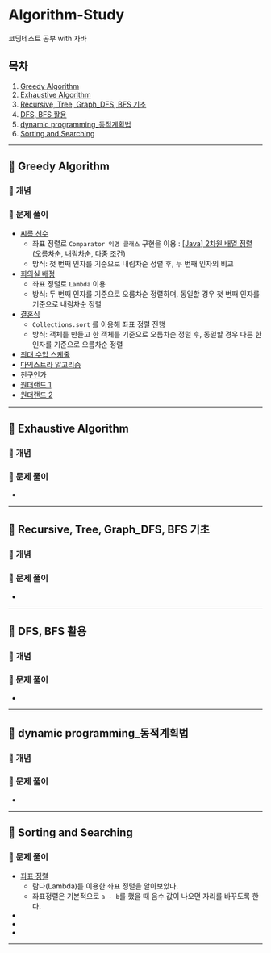 # Algorithm-Study
코딩테스트 공부 with 자바

## 목차

1. [Greedy Algorithm](#-greedy-algorithm)
2. [Exhaustive Algorithm](#-exhaustive-algorithm)
3. [Recursive, Tree, Graph_DFS, BFS 기초](#-recursive,-tree,-graph_dfs,-bfs-기초)
4. [DFS, BFS 활용](#-dfs,-bfs-활용)
5. [dynamic programming_동적계획법](#-dynamic-programming_동적계획법)
6. [Sorting and Searching](#-sorting-and-searching)
---

## 📍 Greedy Algorithm

### 🧷 개념

### 🧷 문제 풀이
- [씨름 선수](https://github.com/OhHaneol/algorithm/tree/main/greedy/%EC%94%A8%EB%A6%84%EC%84%A0%EC%88%98)
  - 좌표 정렬로 `Comparator 익명 클래스` 구현을 이용 : [[Java] 2차원 배열 정렬 (오름차순, 내림차순, 다중 조건)](https://ifuwanna.tistory.com/328)
  - 방식: 첫 번째 인자를 기준으로 내림차순 정렬 후, 두 번째 인자의 비교
- [회의실 배정](https://github.com/OhHaneol/algorithm/tree/main/greedy/%ED%9A%8C%EC%9D%98%EC%8B%A4%20%EB%B0%B0%EC%A0%95)
  - 좌표 정렬로 `Lambda` 이용
  - 방식: 두 번째 인자를 기준으로 오름차순 정렬하며, 동일할 경우 첫 번째 인자를 기준으로 내림차순 정렬
- [결혼식](https://github.com/OhHaneol/algorithm/tree/main/greedy/%EA%B2%B0%ED%98%BC%EC%8B%9D)
  - `Collections.sort` 를 이용해 좌표 정렬 진행
  - 방식: 객체를 만들고 한 객체를 기준으로 오름차순 정렬 후, 동일할 경우 다른 한 인자를 기준으로 오름차순 정렬
- [최대 수입 스케줄]()
- [다익스트라 알고리즘]()
- [친구인가]()
- [원더랜드 1]()
- [원더랜드 2]()

---

## 📍 Exhaustive Algorithm

### 🧷 개념

### 🧷 문제 풀이
- []()

---

## 📍 Recursive, Tree, Graph_DFS, BFS 기초

### 🧷 개념

### 🧷 문제 풀이
- []()

---

## 📍 DFS, BFS 활용

### 🧷 개념

### 🧷 문제 풀이
- []()

---

## 📍 dynamic programming_동적계획법

### 🧷 개념

### 🧷 문제 풀이
- []()

---

## 📍 Sorting and Searching

### 🧷 문제 풀이
- [좌표 정렬](https://github.com/OhHaneol/Algorithm-Study/tree/main/sorting-and-searching/%EC%A2%8C%ED%91%9C%20%EC%A0%95%EB%A0%AC)
  - 람다(Lambda)를 이용한 좌표 정렬을 알아보았다.
  - 좌표정렬은 기본적으로 `a - b`를 했을 때 음수 값이 나오면 자리를 바꾸도록 한다.
- []()
- []()
- []()

---
